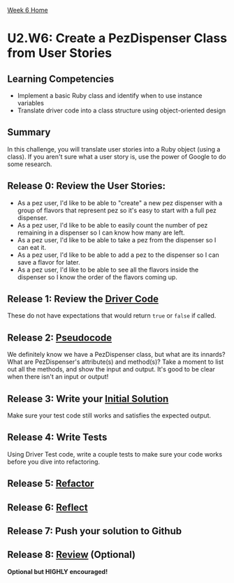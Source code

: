 [Week 6 Home](../)

# U2.W6: Create a PezDispenser Class from User Stories

## Learning Competencies
- Implement a basic Ruby class and identify when to use instance variables
- Translate driver code into a class structure using object-oriented design

## Summary
In this challenge, you will translate user stories into a Ruby object (using a class). If you aren't sure what a user story is, use the power of Google to do some research.

## Release 0: Review the User Stories:
  - As a pez user, I'd like to be able to "create" a new pez dispenser with a group of flavors that represent pez so it's easy to start with a full pez dispenser.
  - As a pez user, I'd like to be able to easily count the number of pez remaining in a dispenser so I can know how many are left.
  - As a pez user, I'd like to be able to take a pez from the dispenser so I can eat it.
  - As a pez user, I'd like to be able to add a pez to the dispenser so I can save a flavor for later.
  - As a pez user, I'd like to be able to see all the flavors inside the dispenser so I know the order of the flavors coming up.

## Release 1: Review the [Driver Code](https://github.com/enspiral-dev-academy/phase-0-handbook/blob/master/coding-references/driver-code.md)
These do not have expectations that would return `true` or `false` if called.

## Release 2: [Pseudocode](https://github.com/enspiral-dev-academy/phase-0-handbook/blob/master/coding-references/pseudocode.md)
We definitely know we have a PezDispenser class, but what are its innards? What are PezDispenser's attribute(s) and method(s)? Take a moment to list out all the methods, and show the input and output. It's good to be clear when there isn't an input or output!

## Release 3: Write your [Initial Solution](https://github.com/enspiral-dev-academy/phase-0-handbook/blob/master/coding-references/initial-solution.md)
Make sure your test code still works and satisfies the expected output.

## Release 4: Write Tests
Using Driver Test code, write a couple tests to make sure your code works before you dive into refactoring.

## Release 5: [Refactor](https://github.com/enspiral-dev-academy/phase-0-handbook/blob/master/coding-references/refactoring.md)

## Release 6: [Reflect](https://github.com/enspiral-dev-academy/phase-0-handbook/blob/master/coding-references/reflection-guidelines.md)

## Release 7: Push your solution to Github

## Release 8: [Review](https://github.com/enspiral-dev-academy/phase-0-handbook/blob/master/coding-references/review.md) (Optional)
**Optional but HIGHLY encouraged!**
